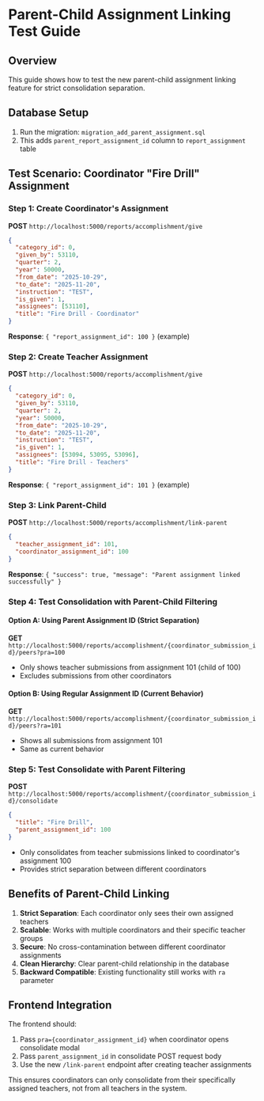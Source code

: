# Parent-Child Assignment Linking Test Guide

## Overview
This guide shows how to test the new parent-child assignment linking feature for strict consolidation separation.

## Database Setup
1. Run the migration: `migration_add_parent_assignment.sql`
2. This adds `parent_report_assignment_id` column to `report_assignment` table

## Test Scenario: Coordinator "Fire Drill" Assignment

### Step 1: Create Coordinator's Assignment
**POST** `http://localhost:5000/reports/accomplishment/give`
```json
{
  "category_id": 0,
  "given_by": 53110,
  "quarter": 2,
  "year": 50000,
  "from_date": "2025-10-29",
  "to_date": "2025-11-20",
  "instruction": "TEST",
  "is_given": 1,
  "assignees": [53110],
  "title": "Fire Drill - Coordinator"
}
```
**Response**: `{ "report_assignment_id": 100 }` (example)

### Step 2: Create Teacher Assignment
**POST** `http://localhost:5000/reports/accomplishment/give`
```json
{
  "category_id": 0,
  "given_by": 53110,
  "quarter": 2,
  "year": 50000,
  "from_date": "2025-10-29",
  "to_date": "2025-11-20",
  "instruction": "TEST",
  "is_given": 1,
  "assignees": [53094, 53095, 53096],
  "title": "Fire Drill - Teachers"
}
```
**Response**: `{ "report_assignment_id": 101 }` (example)

### Step 3: Link Parent-Child
**POST** `http://localhost:5000/reports/accomplishment/link-parent`
```json
{
  "teacher_assignment_id": 101,
  "coordinator_assignment_id": 100
}
```
**Response**: `{ "success": true, "message": "Parent assignment linked successfully" }`

### Step 4: Test Consolidation with Parent-Child Filtering

#### Option A: Using Parent Assignment ID (Strict Separation)
**GET** `http://localhost:5000/reports/accomplishment/{coordinator_submission_id}/peers?pra=100`
- Only shows teacher submissions from assignment 101 (child of 100)
- Excludes submissions from other coordinators

#### Option B: Using Regular Assignment ID (Current Behavior)
**GET** `http://localhost:5000/reports/accomplishment/{coordinator_submission_id}/peers?ra=101`
- Shows all submissions from assignment 101
- Same as current behavior

### Step 5: Test Consolidate with Parent Filtering
**POST** `http://localhost:5000/reports/accomplishment/{coordinator_submission_id}/consolidate`
```json
{
  "title": "Fire Drill",
  "parent_assignment_id": 100
}
```
- Only consolidates from teacher submissions linked to coordinator's assignment 100
- Provides strict separation between different coordinators

## Benefits of Parent-Child Linking

1. **Strict Separation**: Each coordinator only sees their own assigned teachers
2. **Scalable**: Works with multiple coordinators and their specific teacher groups
3. **Secure**: No cross-contamination between different coordinator assignments
4. **Clean Hierarchy**: Clear parent-child relationship in the database
5. **Backward Compatible**: Existing functionality still works with `ra` parameter

## Frontend Integration

The frontend should:
1. Pass `pra={coordinator_assignment_id}` when coordinator opens consolidate modal
2. Pass `parent_assignment_id` in consolidate POST request body
3. Use the new `/link-parent` endpoint after creating teacher assignments

This ensures coordinators can only consolidate from their specifically assigned teachers, not from all teachers in the system.
